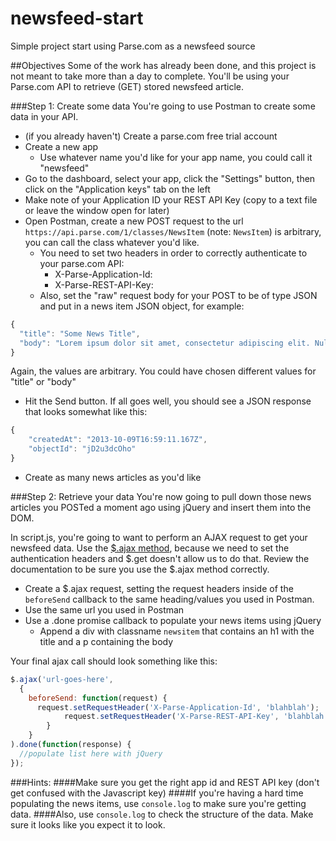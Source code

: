 newsfeed-start
==============

Simple project start using Parse.com as a newsfeed source

##Objectives
Some of the work has already been done, and this project is not meant to take more than a day to complete. 
You'll be using your Parse.com API to retrieve (GET) stored newsfeed article.

###Step 1: Create some data
You're going to use Postman to create some data in your API.
* (if you already haven't) Create a parse.com free trial account
* Create a new app
  * Use whatever name you'd like for your app name, you could call it "newsfeed"
* Go to the dashboard, select your app, click the "Settings" button, then click on the "Application keys" tab on the left 
* Make note of your Application ID your REST API Key (copy to a text file or leave the window open for later)
* Open Postman, create a new POST request to the url `https://api.parse.com/1/classes/NewsItem` (note: `NewsItem`) is 
arbitrary, you can call the class whatever you'd like.
  * You need to set two headers in order to correctly authenticate to your parse.com API:
    * X-Parse-Application-Id: <your-application-id>
    * X-Parse-REST-API-Key: <your-rest-api-key>
  * Also, set the "raw" request body for your POST to be of type JSON and put in a news item JSON object, for example:

```javascript
{
  "title": "Some News Title",
  "body": "Lorem ipsum dolor sit amet, consectetur adipiscing elit. Nulla commodo massa magna, ut venenatis metus pulvinar ac. Maecenas condimentum, turpis vel tempus lacinia, nulla arcu mollis elit, eu porta tellus sem sit amet lorem. Vestibulum ante ipsum primis in faucibus orci luctus et ultrices posuere cubilia Curae; Nulla vitae egestas mi. Vivamus a pulvinar neque. Donec at placerat ipsum. Maecenas faucibus orci at dapibus ultrices. Nam aliquet gravida consectetur. Nulla ornare dictum mollis. Nulla eu elementum libero. Etiam at enim sapien."
}
```
Again, the values are arbitrary. You could have chosen different values for "title" or "body"

  * Hit the Send button. If all goes well, you should see a JSON response that looks somewhat like this:
 
```javascript
{
    "createdAt": "2013-10-09T16:59:11.167Z",
    "objectId": "jD2u3dcOho"
}
```
* Create as many news articles as you'd like

###Step 2: Retrieve your data
You're now going to pull down those news articles you POSTed a moment ago using jQuery and insert them into the DOM.

In script.js, you're going to want to perform an AJAX request to get your newsfeed data. Use the [$.ajax method](http://api.jquery.com/jquery.ajax/), because we need to set the authentication headers and 
$.get doesn't allow us to do that. Review the documentation to be sure you use the $.ajax method correctly.

* Create a $.ajax request, setting the request headers inside of the `beforeSend` callback to the same heading/values you 
used in Postman. 
* Use the same url you used in Postman
* Use a .done promise callback to populate your news items using jQuery
  * Append a div with classname `newsitem` that contains an h1 with the title and a p containing the body

Your final ajax call should look something like this:

```javascript
$.ajax('url-goes-here', 
  {
    beforeSend: function(request) {
      request.setRequestHeader('X-Parse-Application-Id', 'blahblah');
			request.setRequestHeader('X-Parse-REST-API-Key', 'blahblah');
		}
	}
).done(function(response) {
  //populate list here with jQuery
});
```

###Hints:
####Make sure you get the right app id and REST API key (don't get confused with the Javascript key)
####If you're having a hard time populating the news items, use `console.log` to make sure you're getting data.
####Also, use `console.log` to check the structure of the data. Make sure it looks like you expect it to look.

